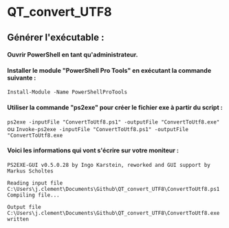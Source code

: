 # QT_convert_UTF8

## Générer l'exécutable :

#### Ouvrir PowerShell en tant qu'administrateur.
#### Installer le module "PowerShell Pro Tools" en exécutant la commande suivante :
```Install-Module -Name PowerShellProTools```

#### Utiliser la commande "ps2exe" pour créer le fichier exe à partir du script :

```ps2exe -inputFile "ConvertToUtf8.ps1" -outputFile "ConvertToUtf8.exe"```
ou 
```Invoke-ps2exe -inputFile "ConvertToUtf8.ps1" -outputFile "ConvertToUtf8.exe```

#### Voici les informations qui vont s'écrire sur votre moniteur : 
```
PS2EXE-GUI v0.5.0.28 by Ingo Karstein, reworked and GUI support by Markus Scholtes

Reading input file C:\Users\j.clement\Documents\Github\QT_convert_UTF8\ConvertToUtf8.ps1
Compiling file...

Output file C:\Users\j.clement\Documents\Github\QT_convert_UTF8\ConvertToUtf8.exe written
```